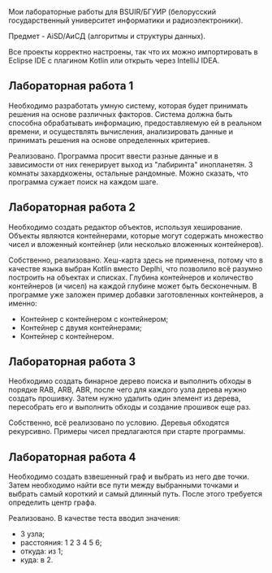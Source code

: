 Мои лабораторные работы для BSUIR/БГУИР (белорусский государственный университет информатики и радиоэлектроники).

Предмет - AiSD/АиСД (алгоритмы и структуры данных).

Все проекты корректно настроены, так что их можно импортировать в Eclipse IDE с плагином Kotlin или открыть через IntelliJ IDEA.

<h2> Лабораторная работа 1 </h2>

Необходимо разработать умную систему, которая будет принимать решения на основе различных факторов. Система должна быть способна обрабатывать информацию, предоставляемую ей в реальном времени, и осуществлять вычисления, анализировать данные и принимать решения на основе определенных критериев.

Реализовано. Программа просит ввести разные данные и в зависимости от них генерирует выход из "лабиринта" инопланетян. 3 комнаты захардкожены, остальные рандомные. Можно сказать, что программа сужает поиск на каждом шаге.

<h2> Лабораторная работа 2 </h2>

Необходимо создать редактор объектов, используя хеширование. Объекты являются контейнерами, которые могут содержать множество чисел и вложенный контейнер (или несколько вложенных контейнеров). 

Собственно, реализовано. Хеш-карта здесь не применена, потому что в качестве языка выбран Kotlin вместо Deplhi, что позволило всё разумно построить на объектах и списках. Глубина контейнеров и количество контейнеров (и чисел) на каждой глубине может быть бесконечным. В программе уже заложен пример добавки заготовленных контейнеров, а именно:

* Контейнер с контейнером с контейнером;
* Контейнер с двумя контейнерами;
* Контейнер с контейнером.

<h2> Лабораторная работа 3 </h2>

Необходимо создать бинарное дерево поиска и выполнить обходы в порядке RAB, ARB, ABR, после чего для каждого узла дерева нужно создать прошивку. Затем нужно удалить один элемент из дерева, пересобрать его и выполнить обходы и создание прошивок еще раз. 

Собственно, всё реализовано по условию. Деревья обходятся рекурсивно. Примеры чисел предлагаются при старте программы.

<h2> Лабораторная работа 4 </h2>

Необходимо создать взвешенный граф и выбрать из него две точки. Затем необходимо найти все пути между выбранными точками и выбрать самый короткий и самый длинный путь. После этого требуется определить центр графа. 

Реализовано. В качестве теста вводил значения:

* 3 узла;
* расстояния: 1 2 3 4 5 6;
* откуда: из 1;
* куда: в 2.
